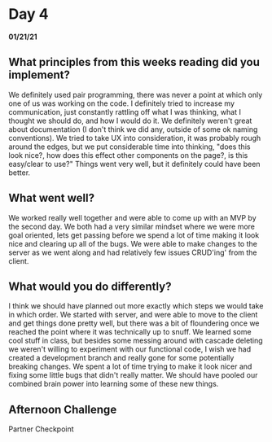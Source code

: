 # Day 4
__01/21/21__

## What principles from this weeks reading did you implement?

We definitely used pair programming, there was never a point at which only one of us was working on the code. I definitely tried to increase my communication, just constantly rattling off what I was thinking, what I thought we should do, and how I would do it. We definitely weren't great about documentation (I don't think we did any, outside of some ok naming conventions). We tried to take UX into consideration, it was probably rough around the edges, but we put considerable time into thinking, "does this look nice?, how does this effect other components on the page?, is this easy/clear to use?" Things went very well, but it definitely could have been better.

## What went well?

We worked really well together and were able to come up with an MVP by the second day. We both had a very similar mindset where we were more goal oriented, lets get passing before we spend a lot of time making it look nice and clearing up all of the bugs. We were able to make changes to the server as we went along and had relatively few issues CRUD'ing' from the client. 

## What would you do differently?

I think we should have planned out more exactly which steps we would take in which order. We started with server, and  were able to move to the client and get things done pretty well, but there was a bit of floundering once we reached the point where it was technically up to snuff. We learned some cool stuff in class, but besides some messing around with cascade deleting we weren't willing to experiment with our functional code, I wish we had created a development branch and really gone for some potentially breaking changes. We spent a lot of time trying to make it look nicer and fixing some little bugs that didn't really matter. We should have pooled our combined brain power into learning some of these new things. 

## Afternoon Challenge 

Partner Checkpoint